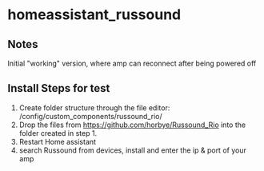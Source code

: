 # homeassistant_russound

## Notes
Initial "working" version, where amp can reconnect after being powered off

## Install Steps for test
1. Create folder structure through the file editor:
  /config/custom_components/russound_rio/
2. Drop the files from https://github.com/horbye/Russound_Rio into the folder created in step 1.
3. Restart Home assistant
4. search Russound from devices, install and enter the ip & port of your amp
